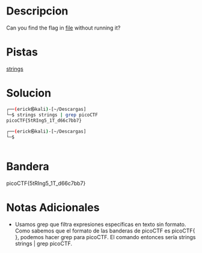 
# Descripcion 
Can you find the flag in [file](https://jupiter.challenges.picoctf.org/static/94d00153b0057d37da225ee79a846c62/strings) without running it?
# Pistas
[strings](https://linux.die.net/man/1/strings)
# Solucion 
```bash
┌──(erick㉿kali)-[~/Descargas]
└─$ strings strings | grep picoCTF 
picoCTF{5tRIng5_1T_d66c7bb7}
                                                     
┌──(erick㉿kali)-[~/Descargas]
└─$ 



```
# Bandera
picoCTF{5tRIng5_1T_d66c7bb7}
# Notas Adicionales
- Usamos grep que filtra expresiones específicas en texto sin formato. Como sabemos que el formato de las banderas de picoCTF es picoCTF{ }, podemos hacer grep para picoCTF. El comando entonces sería strings strings | grep picoCTF.

